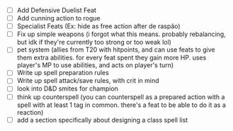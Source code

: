 - [ ] Add Defensive Duelist Feat
- [ ] Add cunning action to rogue
- [ ] Specialist Feats (Ex: hide as free action after de raspão)
- [ ] Fix up simple weapons (i forgot what this means. probably rebalancing, but idk if they're currently too strong or too weak lol)
- [ ] pet system (allies from T20 with hitpoints, and can use feats to give them extra abilities. for every feat spent they gain more HP. uses player's MP to use abilities, and acts on player's turn)
- [ ] Write up spell preparation rules
- [ ] Write up spell attack/save rules, with crit in mind
- [ ] look into D&D smites for champion
- [ ] think up counterspell (you can counterspell as a prepared action with a spell with at least 1 tag in common. there's a feat to be able to do it as a reaction)
- [ ] add a section specifically about designing a class spell list
